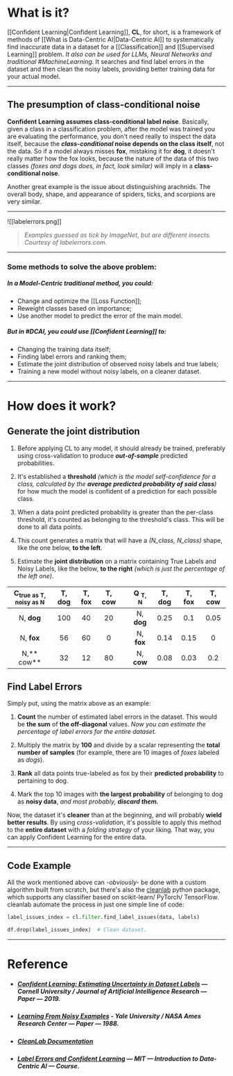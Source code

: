 # What is it?

[[Confident Learning|Confident Learning]], **CL**, for short, is a framework of methods of [[What is Data-Centric AI|Data-Centric AI]] to systematically find inaccurate data in a dataset for a [[Classification]] and [[Supervised Learning]] problem. *It also can be used for LLMs, Neural Networks and traditional #MachineLearning.* It searches and find label errors in the dataset and then clean the noisy labels, providing better training data for your actual model.
___
## The presumption of class-conditional noise

**Confident Learning assumes class-conditional label noise**. Basically, given a class in a classification problem, after the model was trained you are evaluating the performance, you don't need really to inspect the data itself, because the **_class-conditional_ noise depends on the class itself**, not the data. So if a model always misses **fox**, mistaking it for **dog**, it doesn't really matter how the fox looks, because the nature of the data of this two classes *(foxes and dogs does, in fact, look similar)* will imply in a **class-conditional noise**.

Another great example is the issue about distinguishing arachnids. The overall body, shape, and appearance of spiders, ticks, and scorpions are very similar.
___
![[labelerrors.png]]
> *Examples guessed as tick by ImageNet, but are different insects. Courtesy of labelerrors.com.*
___
### Some methods to solve the above problem:
##### In a Model-Centric traditional method, you could:
- Change and optimize the [[Loss Function]];
- Reweight classes based on importance;
- Use another model to predict the error of the main model.
##### But in #DCAI, you could use [[Confident Learning]] to: 
- Changing the training data itself;
- Finding label errors and ranking them;
- Estimate the joint distribution of observed noisy labels and true labels;
- Training a new model without noisy labels, on a cleaner dataset.
___
# How does it work?
## Generate the joint distribution

1. Before applying CL to any model, it should already be trained, preferably using cross-validation to produce ***out-of-sample*** predicted probabilities.

2. It's established a **threshold** *(which is the model self-confidence for a class, calculated by the **average predicted probability of said class**)* for how much the model is confident of a prediction for each possible class.

3. When a data point predicted probability is greater than the per-class threshold, it's counted as belonging to the threshold's class. This will be done to all data points.

4. This count generates a matrix that will have a *(N_class, N_class)* shape, like the one below, **to the left**.

5. Estimate the **joint distribution** on a matrix containing True Labels and Noisy Labels, like the below, **to the right** *(which is just the percentage of the left one)*.

| C<sub>true as T, noisy as N</sub> | T, dog | T, fox | T, cow |  | Q <sub>T, N</sub> | T, dog | T, fox | T, cow |
| :--: | :--: | :--: | :--: | ---- | :--: | :--: | :--: | :--: |
| N, **dog** | 100 | 40 | 20 |  | N, **dog** | 0.25 | 0.1 | 0.05 |
| N, **fox** | 56 | 60 | 0 |  | N, **fox** | 0.14 | 0.15 | 0 |
| N,** cow** | 32 | 12 | 80 |  | N, **cow** | 0.08 | 0.03 | 0.2 |
## Find Label Errors

Simply put, using the matrix above as an example:

1. **Count** the number of estimated label errors in the dataset. This would be **the sum** of **the off-diagonal** values. *Now you can estimate the percentage of label errors for the entire dataset.*

1.  Multiply the matrix by **100** and divide by a scalar representing the **total number of samples** (for example, there are 10 images of *foxes* labeled as *dogs*).

2. **Rank** all data points true-labeled as fox by their **predicted probability** to pertaining to dog.

3. Mark the top 10 images with **the largest probability** of belonging to dog as **noisy data**, *and most probably, **discard them.***

Now, the dataset it's **cleaner** than at the beginning, and will probably **wield better results**. By using *cross-validation*, it's possible to apply this method to the **entire dataset** with a *folding strategy* of your liking. That way, you can apply Confident Learning for the entire data.
___
## Code Example

All the work mentioned above can *-obviously-* be done with a custom algorithm built from scratch, but there's also the [cleanlab](https://pypi.org/project/cleanlab/) python package, which supports any classifier based on scikit-learn/ PyTorch/ TensorFlow. cleanlab automate the process in just one simple line of code:

``` python
label_issues_index = cl.filter.find_label_issues(data, labels)

df.drop(label_issues_index)  # Clean dataset.
```
___
# Reference

- ##### [Confident Learning: Estimating Uncertainty in Dataset Labels](https://arxiv.org/abs/1911.00068) — Cornell University / Journal of Artificial Intelligence Research — Paper — 2019.

- ##### [Learning From Noisy Examples](https://homepages.math.uic.edu/~lreyzin/papers/angluin88b.pdf) - Yale University / NASA Ames Research Center — Paper — 1988.

- ##### [CleanLab Documentation](https://docs.cleanlab.ai/stable/index.html)

- ##### [Label Errors and Confident Learning](https://dcai.csail.mit.edu/2023/label-errors/) — MIT — Introduction to Data-Centric AI — Course.